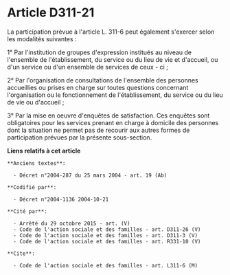 # Article D311-21

La participation prévue à l'article L. 311-6 peut également s'exercer selon les modalités suivantes :

1° Par l'institution de groupes d'expression institués au niveau de l'ensemble de l'établissement, du service ou du lieu de
vie et d'accueil, ou d'un service ou d'un ensemble de services de ceux - ci ;

2° Par l'organisation de consultations de l'ensemble des personnes accueillies ou prises en charge sur toutes questions
concernant l'organisation ou le fonctionnement de l'établissement, du service ou du lieu de vie ou d'accueil ;

3° Par la mise en oeuvre d'enquêtes de satisfaction. Ces enquêtes sont obligatoires pour les services prenant en charge à
domicile des personnes dont la situation ne permet pas de recourir aux autres formes de participation prévues par la présente
sous-section.

**Liens relatifs à cet article**

	**Anciens textes**:

	  - Décret n°2004-287 du 25 mars 2004 - art. 19 (Ab)

	**Codifié par**:

	  - Décret n°2004-1136 2004-10-21

	**Cité par**:

	  - Arrêté du 29 octobre 2015 - art. (V)
	  - Code de l'action sociale et des familles - art. D311-26 (V)
	  - Code de l'action sociale et des familles - art. D311-3 (V)
	  - Code de l'action sociale et des familles - art. R331-10 (V)

	**Cite**:

	  - Code de l'action sociale et des familles - art. L311-6 (M)
